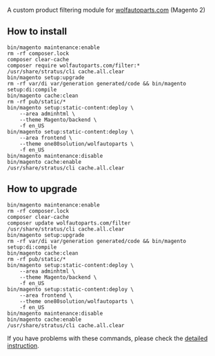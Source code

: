 A custom product filtering module for [wolfautoparts.com](https://wolfautoparts.com) (Magento 2)  

## How to install
```
bin/magento maintenance:enable
rm -rf composer.lock
composer clear-cache
composer require wolfautoparts.com/filter:*
/usr/share/stratus/cli cache.all.clear
bin/magento setup:upgrade
rm -rf var/di var/generation generated/code && bin/magento setup:di:compile
bin/magento cache:clean
rm -rf pub/static/*
bin/magento setup:static-content:deploy \
	--area adminhtml \
	--theme Magento/backend \
	-f en_US
bin/magento setup:static-content:deploy \
	--area frontend \
	--theme one80solution/wolfautoparts \
	-f en_US
bin/magento maintenance:disable
bin/magento cache:enable
/usr/share/stratus/cli cache.all.clear
```

## How to upgrade
```
bin/magento maintenance:enable
rm -rf composer.lock
composer clear-cache
composer update wolfautoparts.com/filter
/usr/share/stratus/cli cache.all.clear 
bin/magento setup:upgrade
rm -rf var/di var/generation generated/code && bin/magento setup:di:compile
bin/magento cache:clean
rm -rf pub/static/*
bin/magento setup:static-content:deploy \
	--area adminhtml \
	--theme Magento/backend \
	-f en_US
bin/magento setup:static-content:deploy \
	--area frontend \
	--theme one80solution/wolfautoparts \
	-f en_US
bin/magento maintenance:disable
bin/magento cache:enable
/usr/share/stratus/cli cache.all.clear
```

If you have problems with these commands, please check the [detailed instruction](https://mage2.pro/t/263).